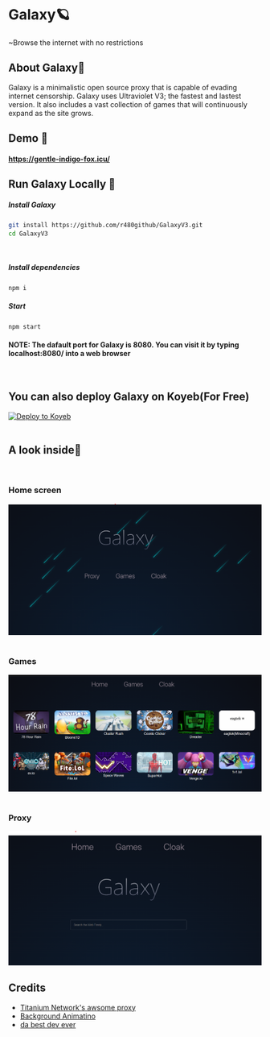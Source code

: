 # Galaxy🪐

~Browse the internet with no restrictions

## About Galaxy📑

Galaxy is a minimalistic open source proxy that is capable of evading internet censorship. Galaxy uses Ultraviolet V3; the fastest and lastest version. It also includes a vast collection of games that will continuously expand as the site grows. 

## Demo 🏴󠁺󠁡󠁦󠁳󠁿

#### https://gentle-indigo-fox.icu/

## Run Galaxy Locally 🚀

##### Install Galaxy
```bash
git install https://github.com/r480github/GalaxyV3.git
cd GalaxyV3
```


<br>

##### Install dependencies

```bash
npm i  
```

##### Start

```bash
npm start
```
#### NOTE: The dafault port for Galaxy is 8080. You can visit it by typing localhost:8080/ into a web browser
<br>

## You can also deploy Galaxy on Koyeb(For Free)
[![Deploy to Koyeb](https://camo.githubusercontent.com/86721113f7f1649ceda6caf7ee264dbe44ce51f3f963c97c0d023de58f30d0f8/68747470733a2f2f62696e6261736862616e616e612e6769746875622e696f2f6465706c6f792d627574746f6e732f627574746f6e732f72656d6164652f6b6f7965622e737667)](https://app.koyeb.com/deploy?name=galaxyv3&type=git&repository=r480github%2FGalaxyV3&branch=master&builder=buildpack&regions=was&env%5B%5D=&ports=8080%3Bhttp%3B%2F)
<br>
<br>

## A look inside👀

<br>

### Home screen

![Home](img/home.png)

#

### Games

![Games](img/game.png)

#

### Proxy

![Proxy](img/proxy.png)

## Credits

- [Titanium Network's awsome proxy](https://github.com/titaniumnetwork-dev/Ultraviolet)
- [Background Animatino](https://codepen.io/alphardex/pen/RwrVoeL)
- [da best dev ever](https://github.com/r480github)